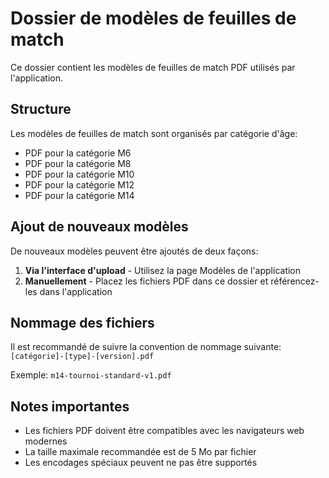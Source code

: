 # Dossier de modèles de feuilles de match

Ce dossier contient les modèles de feuilles de match PDF utilisés par l'application.

## Structure

Les modèles de feuilles de match sont organisés par catégorie d'âge:

- PDF pour la catégorie M6
- PDF pour la catégorie M8
- PDF pour la catégorie M10
- PDF pour la catégorie M12
- PDF pour la catégorie M14

## Ajout de nouveaux modèles

De nouveaux modèles peuvent être ajoutés de deux façons:

1. **Via l'interface d'upload** - Utilisez la page Modèles de l'application
2. **Manuellement** - Placez les fichiers PDF dans ce dossier et référencez-les dans l'application

## Nommage des fichiers

Il est recommandé de suivre la convention de nommage suivante:
`[catégorie]-[type]-[version].pdf`

Exemple: `m14-tournoi-standard-v1.pdf`

## Notes importantes

- Les fichiers PDF doivent être compatibles avec les navigateurs web modernes
- La taille maximale recommandée est de 5 Mo par fichier
- Les encodages spéciaux peuvent ne pas être supportés